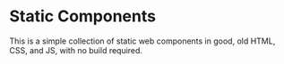 # Static Components

This is a simple collection of static web components in good, old HTML, CSS, and JS, with no build required.
